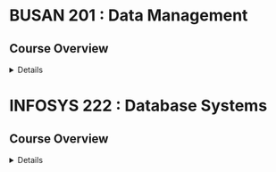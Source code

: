 # BUSAN 201 : Data Management

## Course Overview

<details>

This course aims to expose you to knowledge, tools, and methods necessary to effectively manage data in today’s digital world by allowing you to work with real data in various formats, use industry-relevant software, practise and develop problem-solving techniques, and develop an appreciation of data as a valuable asset for any business in any industry.

## Course Requirements

Prerequisite: 15 points from COMPSCI 101, 107, 130, INFOMGMT 192, INFOSYS 110 Restriction: INFOMGMT 292

</details>

# INFOSYS 222 : Database Systems

## Course Overview

<details>

This course aims to develop the fundamental skills of designing and developing a relational database. All assessments require student to demonstrate their mastery of the practical aspects of the course including data modelling and structured query language (SQL)

## Course Requirements

Prerequisite: 15 points from COMPSCI 101, 105, 107, 130, INFOSYS 110

</details>
